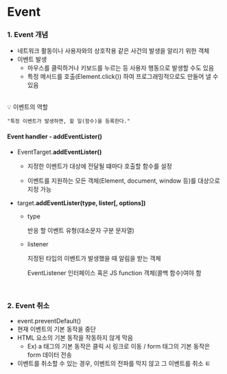 # Event

### 1. Event 개념

- 네트워크 활동이나 사용자와의 상호작용 같은 사건의 발생을 알리기 위한 객체
- 이벤트 발생
  - 마우스를 클릭하거나 키보드를 누르는 등 사용자 행동으로 발생할 수도 있음
  - 특정 메서드를 호출(Element.click()) 하여 프로그래밍적으로도 만들어 낼 수 있음

<br> 💡 이벤트의 역할

`"특정 이벤트가 발생하면, 할 일(함수)을 등록한다."`

#### Event handler - addEventLister()

- EventTarget.**addEventLister()**

  - 지정한 이벤트가 대상에 전달될 떄마다 호출할 함수를 설정

  - 이벤트를 지원하는 모든 객체(Element, document, window 등)를 대상으로 지정 가능 

- target.**addEventLister(type, lister[, options])**

  - type 

    반응 할 이벤트 유형(대소문자 구분 문자열)

  - listener

    지정된 타입의 이벤트가 발생했을 때 알림을 받는 객체

    EventListener 인터페이스 혹은 JS function 객체(콜백 함수)여야 함 

<br>

### 2. Event 취소

- event.preventDefault()
- 현재 이벤트의 기본 동작을 중단
- HTML 요소의 기본 동작을 작동하지 않게 막음
  - Ex) a 태그의 기본 동작은 클릭 시 링크로 이동 / form 태그의 기본 동작은 form 데이터 전송
- 이벤트를 취소할 수 있는 경우, 이벤트의 전파를 막지 않고 그 이벤트를 취소 ㅌ